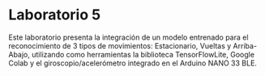 # Laboratorio 5

Este laboratorio presenta la integración de un modelo entrenado para el reconocimiento de 3 tipos de movimientos: Estacionario, Vueltas y Arriba-Abajo, utilizando como herramientas la biblioteca TensorFlowLite, Google Colab y el giroscopio/acelerómetro integrado en el Arduino NANO 33 BLE.
